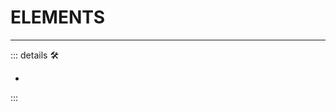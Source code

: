 <script setup>
import ElementGroupIkon from '/vue/ElementGroupIkon.vue'
import BTitle from '/vue/BTitle.vue'
</script>

# <div class="d-flex justify-center text-h1">ELEMENTS</div>

<ElementGroupIkon imageLink="/PlantaBeta/Teori/Elements/Labor/LaborOverview" imageSource='/Ikon/Labor_Ikon.png'/>

<ElementGroupIkon imageLink="/PlantaBeta/Teori/Elements/Soma/SomaOverview" imageSource='/Ikon/Soma_Ikon.png'/>

<ElementGroupIkon imageLink="/PlantaBeta/Teori/Elements/Ekos/EkosOverview" imageSource='/Ikon/Ekos_Ikon.png'/>

<ElementGroupIkon imageLink="/PlantaBeta/Teori/Elements/Via/ViaOverview" imageSource='/Ikon/Via_Ikon.png'/>

<ElementGroupIkon imageLink="/PlantaBeta/Teori/Elements/Motor/MotorOverview" imageSource='/Ikon/Motor_Ikon.png'/>

<ElementGroupIkon imageLink="/PlantaBeta/Teori/Elements/Anima/AnimaOverview" imageSource='/Ikon/Anima_Ikon.png'/>

---

<!-- =================================================== -->
<!-- =================================================== -->
<!-- =================================================== -->
<!-- =================================================== -->
<!-- =================================================== -->
::: details 🛠

-

:::
